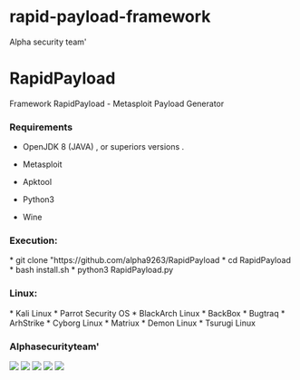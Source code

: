 # rapid-payload-framework
Alpha security team'
# RapidPayload
Framework RapidPayload - Metasploit Payload Generator 
<h3> Requirements </h3>
 
 * OpenJDK 8 (JAVA) , or superiors versions .
 
 * Metasploit
 
 * Apktool
 
 * Python3
 
 * Wine
 
<h3> Execution: </h3>
* git clone "https://github.com/alpha9263/RapidPayload
* cd RapidPayload
* bash install.sh
* python3 RapidPayload.py
<h3> Linux: </h3>
* Kali Linux
* Parrot Security OS
* BlackArch Linux
* BackBox
* Bugtraq
* ArhStrike
* Cyborg Linux
* Matriux
* Demon Linux
* Tsurugi Linux
<h3>Alphasecurityteam'</h3>
<img src="https://github.com/alpha9263/RapidPayload/blob/master/Image/NewV.png">
<img src="https://github.com/alpha9263/RapidPayload/blob/master/Image/Fnew.png">
<img src="https://github.com/alpha9263/RapidPayload/blob/master/Image/Android.png">
<img src="https://github.com/alpha9263/RapidPayload/blob/master/Image/linux.png">
<img src="https://github.com/alpha9263/RapidPayload/blob/master/Image/ngrok_py.png">

